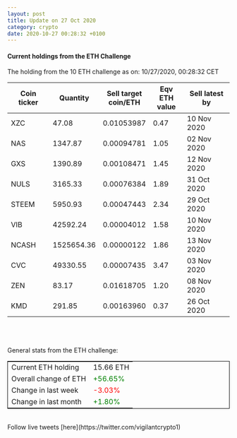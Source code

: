 ```yaml
---
layout: post
title: Update on 27 Oct 2020
category: crypto
date: 2020-10-27 00:28:32 +0100
---
```

<!-- Global site tag (gtag.js) - Google Analytics -->
<script async src="https://www.googletagmanager.com/gtag/js?id=UA-103831149-5"></script>
<script>
  window.dataLayer = window.dataLayer || [];
  function gtag(){dataLayer.push(arguments);}
  gtag('js', new Date());

  gtag('config', 'UA-103831149-5');
</script>


#### Current holdings from the ETH Challenge

The holding from the 10 ETH challenge as on: 10/27/2020, 00:28:32 CET

|Coin ticker|Quantity|Sell target<br>coin/ETH|Eqv ETH<br>value|Sell latest by|
|-----------|--------|-----------|-----------|--------------|
XZC|47.08|  0.01053987|0.47|10 Nov 2020|
NAS|1347.87|  0.00094781|1.05|02 Nov 2020|
GXS|1390.89|  0.00108471|1.45|12 Nov 2020|
NULS|3165.33|  0.00076384|1.89|31 Oct 2020|
STEEM|5950.93|  0.00047443|2.34|29 Oct 2020|
VIB|42592.24|  0.00004012|1.58|10 Nov 2020|
NCASH|1525654.36|  0.00000122|1.86|13 Nov 2020|
CVC|49330.55|  0.00007435|3.47|03 Nov 2020|
ZEN|83.17|  0.01618705|1.20|08 Nov 2020|
KMD|291.85|  0.00163960|0.37|26 Oct 2020|

<br>
<br>
<br>
General stats from the ETH challenge:

<table style="border:1px solid black;margin-left:auto;margin-right:auto;">
	<tbody>
	<tr>
		<td>Current ETH holding</td>
		<td>     15.66 ETH</td>
	</tr>
	<tr>
		<td>Overall change of ETH</td>
		<td><font color="green">+56.65%</font></td>
	</tr>
	<tr>
		<td>Change in last week</td>
		<td><font color="red">-3.03%</font></td>
	</tr>
	<tr>
		<td>Change in last month</td>
		<td><font color="green">+1.80%</font></td>
	</tr>
	</tbody>
</table>

<br>
Follow live tweets [here](https://twitter.com/vigilantcrypto1)
<br>
<br>